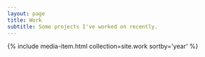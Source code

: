 ```yaml
---
layout: page
title: Work
subtitle: Some projects I've worked on recently.
---
```


{% include media-item.html collection=site.work sortby='year' %}